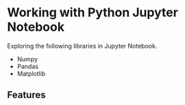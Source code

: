 # Working with Python Jupyter Notebook


Exploring the following libraries in Jupyter Notebook.
- Numpy
- Pandas
- Matplotlib
## Features